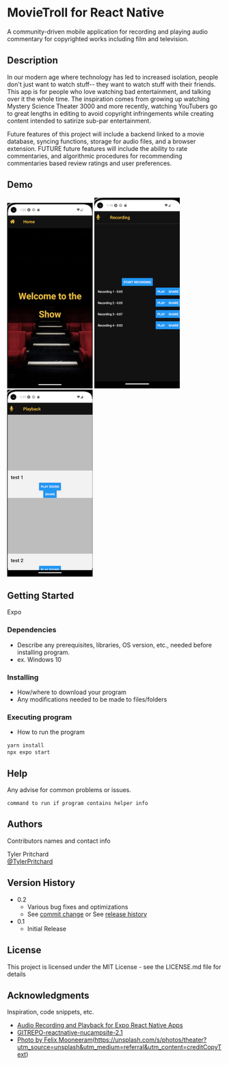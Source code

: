 # MovieTroll for React Native

A community-driven mobile application for recording and playing audio commentary for copyrighted works including film and television.

## Description

In our modern age where technology has led to increased isolation, people don't just want to watch stuff-- they want to watch stuff with their friends.  This app is for people who love watching bad entertainment, and talking over it the whole time.  The inspiration comes from growing up watching Mystery Science Theater 3000 and more recently, watching YouTubers go to great lengths in editing to avoid copyright infringements while creating content intended to satirize sub-par entertainment.

Future features of this project will include a backend linked to a movie database, syncing functions, storage for audio files, and a browser extension.  FUTURE future features will include the ability to rate commentaries, and algorithmic procedures for recommending commentaries based review ratings and user preferences. 

## Demo

![Welcome Screen](./assets/screenShots/welcomeScreen.png)
![Recording Screen](./assets/screenShots/recordingScreen.png)
![Playback Screen](./assets/screenShots/playbackScreen.png)



## Getting Started
Expo

### Dependencies

* Describe any prerequisites, libraries, OS version, etc., needed before installing program.
* ex. Windows 10

### Installing

* How/where to download your program
* Any modifications needed to be made to files/folders

### Executing program

* How to run the program
<!-- * Dev: Start JSON server (see json-server/readme.md) -->
```
yarn install
npx expo start
```

## Help

Any advise for common problems or issues.
```
command to run if program contains helper info
```

## Authors

Contributors names and contact info

Tyler Pritchard  
[@TylerPritchard](https://github.com/tyler-pritchard)

## Version History

* 0.2
    * Various bug fixes and optimizations
    * See [commit change]() or See [release history]()
* 0.1
    * Initial Release

## License

This project is licensed under the MIT License - see the LICENSE.md file for details

## Acknowledgments

Inspiration, code snippets, etc.
* [Audio Recording and Playback for Expo React Native Apps](https://www.youtube.com/watch?v=pd_Ez9Kbi2c)
* [GITREPO-reactnative-nucampsite-2.1](https://www.nucamp.co)
* [Photo by Felix Mooneeram](https://unsplash.com/@felixmooneeram?utm_source=unsplash&utm_medium=referral&utm_content=creditCopyText)(https://unsplash.com/s/photos/theater?utm_source=unsplash&utm_medium=referral&utm_content=creditCopyText)
